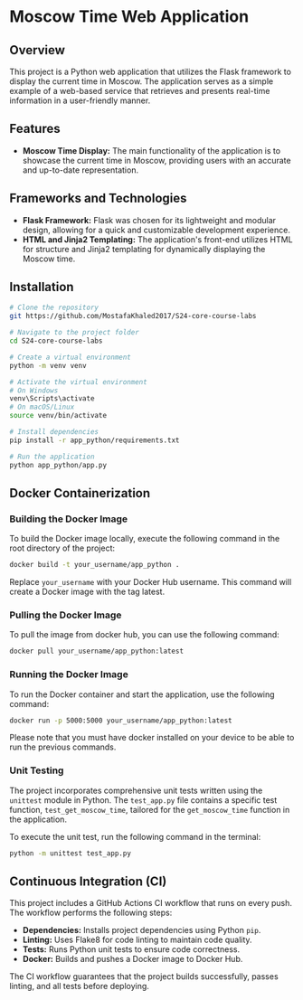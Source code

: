 # Moscow Time Web Application

## Overview
This project is a Python web application that utilizes the Flask framework to display the current time in Moscow. The application serves as a simple example of a web-based service that retrieves and presents real-time information in a user-friendly manner.

## Features
- **Moscow Time Display:** The main functionality of the application is to showcase the current time in Moscow, providing users with an accurate and up-to-date representation.

## Frameworks and Technologies
- **Flask Framework:** Flask was chosen for its lightweight and modular design, allowing for a quick and customizable development experience.
- **HTML and Jinja2 Templating:** The application's front-end utilizes HTML for structure and Jinja2 templating for dynamically displaying the Moscow time.

## Installation

```bash
# Clone the repository
git https://github.com/MostafaKhaled2017/S24-core-course-labs

# Navigate to the project folder
cd S24-core-course-labs

# Create a virtual environment
python -m venv venv

# Activate the virtual environment
# On Windows
venv\Scripts\activate
# On macOS/Linux
source venv/bin/activate

# Install dependencies
pip install -r app_python/requirements.txt

# Run the application
python app_python/app.py
```
## Docker Containerization

### Building the Docker Image

To build the Docker image locally, execute the following command in the root directory of the project:

```bash
docker build -t your_username/app_python .
```

Replace `your_username` with your Docker Hub username. This command will create a Docker image with the tag latest.

### Pulling the Docker Image

To pull the image from docker hub, you can use the following command:

```bash
docker pull your_username/app_python:latest
```

### Running the Docker Image
To run the Docker container and start the application, use the following command:

```bash
docker run -p 5000:5000 your_username/app_python:latest
```

<n><n>
Please note that you must have docker installed on your device to be able to run the previous commands.

### Unit Testing

The project incorporates comprehensive unit tests written using the `unittest` module in Python. The `test_app.py` file contains a specific test function, `test_get_moscow_time`, tailored for the `get_moscow_time` function in the application.

To execute the unit test, run the following command in the terminal:

```bash
python -m unittest test_app.py
```

## Continuous Integration (CI)

This project includes a GitHub Actions CI workflow that runs on every push. The workflow performs the following steps:

- **Dependencies:** Installs project dependencies using Python `pip`.
- **Linting:** Uses Flake8 for code linting to maintain code quality.
- **Tests:** Runs Python unit tests to ensure code correctness.
- **Docker:** Builds and pushes a Docker image to Docker Hub.

The CI workflow guarantees that the project builds successfully, passes linting, and all tests before deploying.
